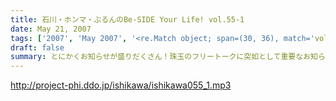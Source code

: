 ```yaml
---
title: 石川・ホンマ・ぶるんのBe-SIDE Your Life! vol.55-1
date: May 21, 2007
tags: ['2007', 'May 2007', '<re.Match object; span=(30, 36), match='vol.55'>']
draft: false
summary: とにかくお知らせが盛りだくさん！珠玉のフリートークに突如として重要なお知らせが飛び出すので要注意です！そんな中、またもやオープニングは二人きりでのスタートとなりましたが・・・NAMAE
---
```


http://project-phi.ddo.jp/ishikawa/ishikawa055_1.mp3
